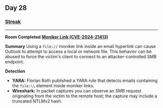 ## Day 28
### [**Streak**](https://tryhackme.com/Tushig3531/streak)
---
**Room Completed**
[**Moniker Link (CVE-2024-21413)**](https://tryhackme.com/room/monikerlink)

**Summary**
Using a `file://` moniker link inside an email hyperlink can cause Outlook to attempt to access a local or network file. This behavior can be abused to force the victim's client to connect to an attacker-controlled SMB endpoint.

**Detection**
- **YARA:** Florian Roth published a YARA rule that detects emails containing the `file:\\` element inside moniker links.
- **Wireshark:** In packet captures you can observe an SMB request originating from the victim to the remote host; the capture may include a truncated NTLMv2 hash.
